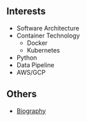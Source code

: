 ## Interests
- Software Architecture
- Container Technology
    - Docker
    - Kubernetes
- Python
- Data Pipeline
- AWS/GCP

## Others
- [Biography](https://github.com/zaltoprofen/zaltoprofen/blob/master/Biography.md)

<!--
**zaltoprofen/zaltoprofen** is a ✨ _special_ ✨ repository because its `README.md` (this file) appears on your GitHub profile.

Here are some ideas to get you started:

- 🔭 I’m currently working on ...
- 🌱 I’m currently learning ...
- 👯 I’m looking to collaborate on ...
- 🤔 I’m looking for help with ...
- 💬 Ask me about ...
- 📫 How to reach me: ...
- 😄 Pronouns: ...
- ⚡ Fun fact: ...
-->
